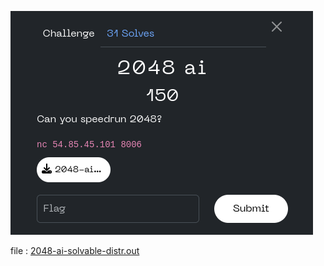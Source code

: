 ![](Screenshot_2024-11-14_17-24-43.png)

file : [2048-ai-solvable-distr.out](2048-ai-solvable-distr.out)
